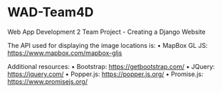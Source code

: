 # WAD-Team4D
Web App Development 2 Team Project - Creating a Django Website

The API used for displaying the image locations is:
• MapBox GL JS: https://www.mapbox.com/mapbox-gljs

Additional resources:
• Bootstrap: https://getbootstrap.com/
• JQuery: https://jquery.com/
• Popper.js: https://popper.js.org/
• Promise.js: https://www.promisejs.org/